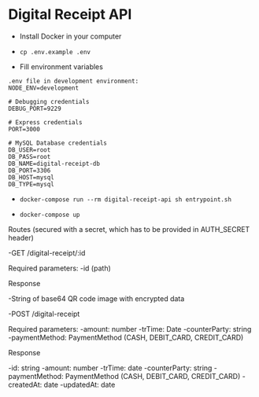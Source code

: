 # Digital Receipt API

- Install Docker in your computer

- `cp .env.example .env`

- Fill environment variables

```
.env file in development environment:
NODE_ENV=development

# Debugging credentials
DEBUG_PORT=9229

# Express credentials
PORT=3000

# MySQL Database credentials
DB_USER=root
DB_PASS=root
DB_NAME=digital-receipt-db
DB_PORT=3306
DB_HOST=mysql
DB_TYPE=mysql
```

- `docker-compose run --rm digital-receipt-api sh entrypoint.sh`

- `docker-compose up`

Routes (secured with a secret, which has to be provided in AUTH_SECRET header)

-GET /digital-receipt/:id

Required parameters:
-id (path)

Response

-String of base64 QR code image with encrypted data

-POST /digital-receipt

Required parameters:
-amount: number
-trTime: Date
-counterParty: string
-paymentMethod: PaymentMethod (CASH, DEBIT_CARD, CREDIT_CARD)

Response

-id: string
-amount: number
-trTime: date
-counterParty: string
-paymentMethod: PaymentMethod (CASH, DEBIT_CARD, CREDIT_CARD)
-createdAt: date
-updatedAt: date

